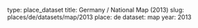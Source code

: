type: place_dataset
title: Germany / National Map (2013)
slug: places/de/datasets/map/2013
place: de
dataset: map
year: 2013
